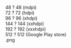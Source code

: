 48 ? 48 (mdpi) <br />
72 ? 72 (hdpi) <br />
96 ? 96 (xhdpi) <br />
144 ? 144 (xxhdpi) <br />
192 ? 192 (xxxhdpi) <br />
512 ? 512 (Google Play store) <br />
.png <br />
